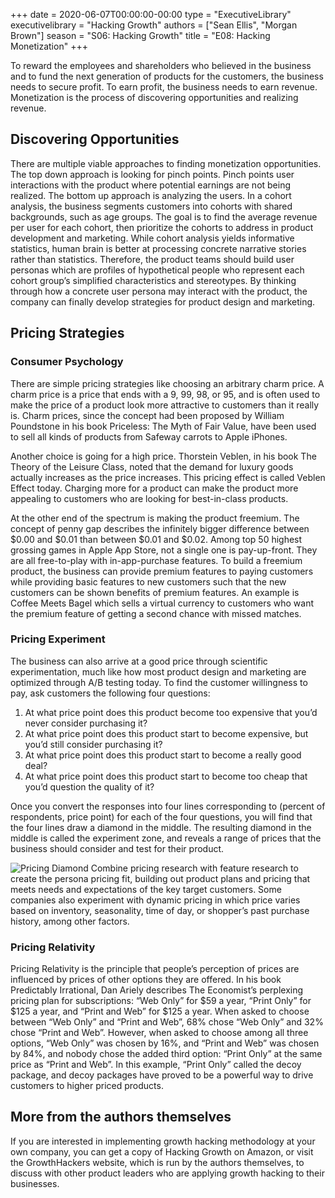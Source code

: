 +++
date = 2020-06-07T00:00:00-00:00
type = "ExecutiveLibrary"
executivelibrary = "Hacking Growth"
authors = ["Sean Ellis", "Morgan Brown"]
season = "S06: Hacking Growth"
title = "E08: Hacking Monetization"
+++

To reward the employees and shareholders who believed in the business and to fund the next generation of products for the customers, the business needs to secure profit. To earn profit, the business needs to earn revenue. Monetization is the process of discovering opportunities and realizing revenue. 

## Discovering Opportunities 
There are multiple viable approaches to finding monetization opportunities. The top down approach is looking for pinch points. Pinch points user interactions with the product where potential earnings are not being realized. The bottom up approach is analyzing the users. In a cohort analysis, the business segments customers into cohorts with shared backgrounds, such as age groups. The goal is to find the average revenue per user for each cohort, then prioritize the cohorts to address in product development and marketing. While cohort analysis yields informative statistics, human brain is better at processing concrete narrative stories rather than statistics. Therefore, the product teams should build user personas which are profiles of hypothetical people who represent each cohort group’s simplified characteristics and stereotypes. By thinking through how a concrete user persona may interact with the product, the company can finally develop strategies for product design and marketing.  

## Pricing Strategies 
### Consumer Psychology 
There are simple pricing strategies like choosing an arbitrary charm price. A charm price is a price that ends with a 9, 99, 98, or 95, and is often used to make the price of a product look more attractive to customers than it really is. Charm prices, since the concept had been proposed by William Poundstone in his book Priceless: The Myth of Fair Value, have been used to sell all kinds of products from Safeway carrots to Apple iPhones. 

Another choice is going for a high price. Thorstein Veblen, in his book The Theory of the Leisure Class, noted that the demand for luxury goods actually increases as the price increases. This pricing effect is called Veblen Effect today. Charging more for a product can make the product more appealing to customers who are looking for best-in-class products. 

At the other end of the spectrum is making the product freemium. The concept of penny gap describes the infinitely bigger difference between $0.00 and $0.01 than between $0.01 and $0.02. Among top 50 highest grossing games in Apple App Store, not a single one is pay-up-front. They are all free-to-play with in-app-purchase features. To build a freemium product, the business can provide premium features to paying customers while providing basic features to new customers such that the new customers can be shown benefits of premium features. An example is Coffee Meets Bagel which sells a virtual currency to customers who want the premium feature of getting a second chance with missed matches. 

### Pricing Experiment 
The business can also arrive at a good price through scientific experimentation, much like how most product design and marketing are optimized through A/B testing today. To find the customer willingness to pay, ask customers the following four questions: 
1. At what price point does this product become too expensive that you’d never consider purchasing it? 
2. At what price point does this product start to become expensive, but you’d still consider purchasing it? 
3. At what price point does this product start to become a really good deal? 
4. At what price point does this product start to become too cheap that you’d question the quality of it? 

Once you convert the responses into four lines corresponding to (percent of respondents, price point) for each of the four questions, you will find that the four lines draw a diamond in the middle. The resulting diamond in the middle is called the experiment zone, and reveals a range of prices that the business should consider and test for their product. 

![Pricing Diamond](https://s3.amazonaws.com/marquee-test-akiaisur2rgicbmpehea/V4DMn8T3Tw24IPORTZbu_Screen%20Shot%202016-08-01%20at%206.02.48%20PM.png)
Combine pricing research with feature research to create the persona pricing fit, building out product plans and pricing that meets needs and expectations of the key target customers. Some companies also experiment with dynamic pricing in which price varies based on inventory, seasonality, time of day, or shopper’s past purchase history, among other factors. 

### Pricing Relativity 
Pricing Relativity is the principle that people’s perception of prices are influenced by prices of other options they are offered. In his book Predictably Irrational, Dan Ariely describes The Economist’s perplexing pricing plan for subscriptions: “Web Only” for $59 a year, “Print Only” for $125 a year, and “Print and Web” for $125 a year. When asked to choose between “Web Only” and “Print and Web”, 68% chose “Web Only” and 32% chose “Print and Web”. However, when asked to choose among all three options, “Web Only” was chosen by 16%, and “Print and Web” was chosen by 84%, and nobody chose the added third option: “Print Only” at the same price as “Print and Web”. In this example, “Print Only” called the decoy package, and decoy packages have proved to be a powerful way to drive customers to higher priced products.  

## More from the authors themselves 
If you are interested in implementing growth hacking methodology at your own company, you can get a copy of Hacking Growth on Amazon, or visit the GrowthHackers website, which is run by the authors themselves, to discuss with other product leaders who are applying growth hacking to their businesses. 
